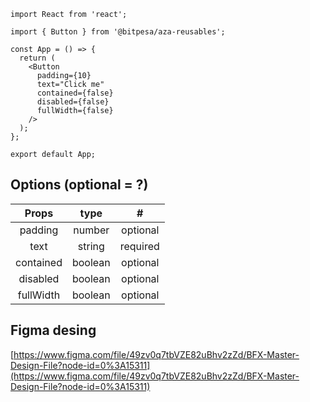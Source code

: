 ```tsx
import React from 'react';

import { Button } from '@bitpesa/aza-reusables';

const App = () => {
  return (
    <Button
      padding={10}
      text="Click me"
      contained={false}
      disabled={false}
      fullWidth={false}
    />
  );
};

export default App;
```

## Options (optional = ?)

|   Props   |  type   |    #     |
| :-------: | :-----: | :------: |
|  padding  | number  | optional |
|   text    | string  | required |
| contained | boolean | optional |
| disabled  | boolean | optional |
| fullWidth | boolean | optional |

## Figma desing

[https://www.figma.com/file/49zv0q7tbVZE82uBhv2zZd/BFX-Master-Design-File?node-id=0%3A15311](https://www.figma.com/file/49zv0q7tbVZE82uBhv2zZd/BFX-Master-Design-File?node-id=0%3A15311)
